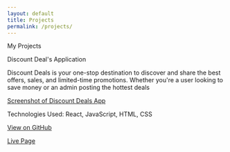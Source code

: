 ```yaml
---
layout: default
title: Projects
permalink: /projects/
---
```


My Projects

Discount Deal's Application

Discount Deals is your one-stop destination to discover and share the best offers, sales, and limited-time promotions. Whether you're a user looking to save money or an admin posting the hottest deals

[Screenshot of Discount Deals App](/assets/images/img.png)

Technologies Used: React, JavaScript, HTML, CSS

[View on GitHub](https://github.com/kasularoja/project-discount-deals-roja-k)

[Live Page](https://kasularoja.github.io/project-discount-deals-roja-k/)